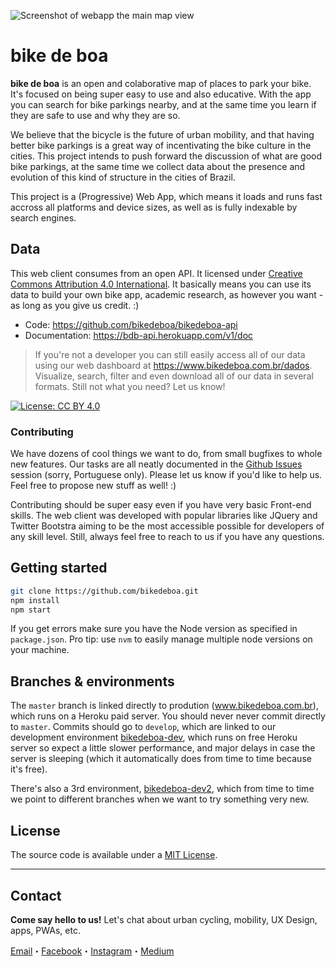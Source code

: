 ![Screenshot of webapp the main map view](https://cristianodalbem.com/static/afd41d2a56b99c56e9bc19930c5b2d84/711b2/cover.png)

# bike de boa 


**bike de boa** is an open and colaborative map of places to park your bike. It's focused on being super easy to use and also educative. With the app you can search for bike parkings nearby, and at the same time you learn if they are safe to use and why they are so.

We believe that the bicycle is the future of urban mobility, and that having better bike parkings is a great way of incentivating the bike culture in the cities. This project intends to push forward the discussion of what are good bike parkings, at the same time we collect data about the presence and evolution of this kind of structure in the cities of Brazil.

This project is a (Progressive) Web App, which means it loads and runs fast accross all platforms and device sizes, as well as is fully indexable by search engines.

## Data

This web client consumes from an open API. It licensed under [Creative Commons Attribution 4.0 International](https://creativecommons.org/licenses/by/4.0/). It basically means you can use its data to build your own bike app, academic research, as however you want - as long as you give us credit. :)
* Code: https://github.com/bikedeboa/bikedeboa-api
* Documentation: https://bdb-api.herokuapp.com/v1/doc

> If you're not a developer you can still easily access all of our data using our web dashboard at https://www.bikedeboa.com.br/dados. Visualize, search, filter and even download all of our data in several formats. Still not what you need? Let us know!

[![License: CC BY 4.0](https://licensebuttons.net/l/by/4.0/80x15.png)](http://creativecommons.org/licenses/by/4.0/)

### Contributing

We have dozens of cool things we want to do, from small bugfixes to whole new features. Our tasks are all neatly documented in the [Github Issues](https://github.com/bikedeboa/issues) session (sorry, Portuguese only). Please let us know if you'd like to help us. Feel free to propose new stuff as well! :)

Contributing should be super easy even if you have very basic Front-end skills. The web client was developed with popular libraries like JQuery and Twitter Bootstra aiming to be the most accessible possible for developers of any skill level. Still, always feel free to reach to us if you have any questions.

## Getting started

```bash
git clone https://github.com/bikedeboa.git
npm install
npm start
```

If you get errors make sure you have the Node version as specified in `package.json`. Pro tip: use `nvm` to easily manage multiple node versions on your machine.

## Branches & environments

The `master` branch is linked directly to prodution (www.bikedeboa.com.br), which runs on a Heroku paid server. You should never never commit directly to `master`. Commits should go to `develop`, which are linked to our development environment [bikedeboa-dev](https://bikedeboa-dev.herokuapp.com/), which runs on free Heroku server so expect a little slower performance, and major delays in case the server is sleeping (which it automatically does from time to time because it's free).

There's also a 3rd environment, [bikedeboa-dev2](https://bikedeboa-dev2.herokuapp.com/), which from time to time we point to different branches when we want to try something very new.


## License

The source code is available under a [MIT License](https://github.com/bikedeboa/bikedeboa/blob/master/LICENSE).

* * *


## Contact

**Come say hello to us!** Let's chat about urban cycling, mobility, UX Design, apps, PWAs, etc.

[Email](bikedeboa@gmail.com)・[Facebook](https://www.facebook.com/bikedeboaapp)・[Instagram](https://www.instagram.com/bikedeboa/)・[Medium](https://medium.com/bike-de-boa)
